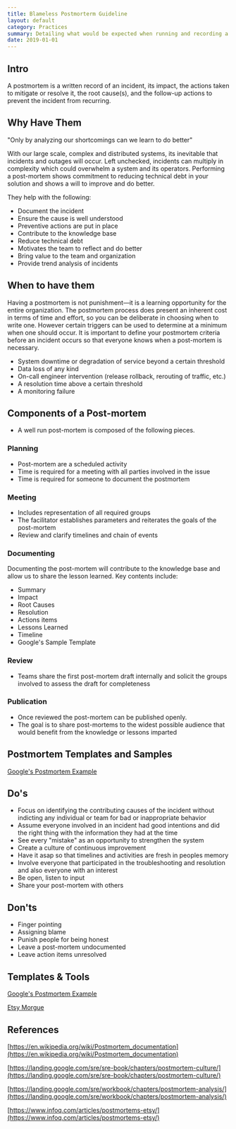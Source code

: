 ```yaml
---
title: Blameless Postmorterm Guideline
layout: default
category: Practices
summary: Detailing what would be expected when running and recording a postmorterm.
date: 2019-01-01
---
```


## Intro

A postmortem is a written record of an incident, its impact, the actions taken to mitigate or resolve it, the root cause(s), and the follow-up actions to prevent the incident from recurring.

## Why Have Them

"Only by analyzing our shortcomings can we learn to do better"

With our large scale, complex and distributed systems, its inevitable that incidents and outages will occur.
Left unchecked, incidents can multiply in complexity which could overwhelm a system and its operators.
Performing a post-mortem shows commitment to reducing technical debt in your solution and shows a will to improve and do better.

They help with the following:

* Document the incident
* Ensure the cause is well understood
* Preventive actions are put in place
* Contribute to the knowledge base
* Reduce technical debt
* Motivates the team to reflect and do better
* Bring value to the team and organization
* Provide trend analysis of incidents

## When to have them

Having a postmortem is not punishment—it is a learning opportunity for the entire organization.
The postmortem process does present an inherent cost in terms of time and effort, so you can be deliberate in choosing when to write one.
However certain triggers can be used to determine at a minimum when one should occur.
It is important to define your postmortem criteria before an incident occurs so that everyone knows when a post-mortem is necessary.

* System downtime or degradation of service beyond a certain threshold
* Data loss of any kind
* On-call engineer intervention (release rollback, rerouting of traffic, etc.)
* A resolution time above a certain threshold
* A monitoring failure

## Components of a Post-mortem

* A well run post-mortem is composed of the following pieces.

### Planning

* Post-mortem are a scheduled activity
* Time is required for a meeting with all parties involved in the issue
* Time is required for someone to document the postmortem

### Meeting

* Includes representation of all required groups
* The facilitator establishes parameters and reiterates the goals of the post-mortem
* Review and clarify timelines and chain of events

### Documenting

Documenting the post-mortem will contribute to the knowledge base and allow us to share the lesson learned. Key contents include:

* Summary
* Impact
* Root Causes
* Resolution
* Actions items
* Lessons Learned
* Timeline
* Google's Sample Template

### Review

* Teams share the first post-mortem draft internally and solicit the groups involved to assess the draft for completeness

### Publication

* Once reviewed the post-mortem can be published openly.
* The goal is to share post-mortems to the widest possible audience that would benefit from the knowledge or lessons imparted

## Postmortem Templates and Samples

[Google's Postmortem Example](https://landing.google.com/sre/sre-book/chapters/postmortem/)

## Do's

* Focus on identifying the contributing causes of the incident without indicting any individual or team for bad or inappropriate behavior
* Assume everyone involved in an incident had good intentions and did the right thing with the information they had at the time
* See every "mistake" as an opportunity to strengthen the system
* Create a culture of continuous improvement
* Have it asap so that timelines and activities are fresh in peoples memory
* Involve everyone that participated in the troubleshooting and resolution and also everyone with an interest
* Be open, listen to input
* Share your post-mortem with others

## Don'ts

* Finger pointing
* Assigning blame
* Punish people for being honest
* Leave a post-mortem undocumented
* Leave action items unresolved

## Templates & Tools

[Google's Postmortem Example](https://landing.google.com/sre/sre-book/chapters/postmortem/)

[Etsy Morgue](https://github.com/etsy/morgue)

## References

[https://en.wikipedia.org/wiki/Postmortem_documentation](https://en.wikipedia.org/wiki/Postmortem_documentation)

[https://landing.google.com/sre/sre-book/chapters/postmortem-culture/](https://landing.google.com/sre/sre-book/chapters/postmortem-culture/)

[https://landing.google.com/sre/workbook/chapters/postmortem-analysis/](https://landing.google.com/sre/workbook/chapters/postmortem-analysis/)

[https://www.infoq.com/articles/postmortems-etsy/](https://www.infoq.com/articles/postmortems-etsy/)
